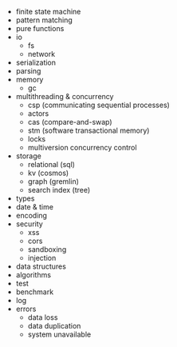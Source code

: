 * finite state machine
* pattern matching
* pure functions
* io
  * fs
  * network
* serialization
* parsing
* memory
  * gc
* multithreading & concurrency
  * csp (communicating sequential processes)
  * actors
  * cas (compare-and-swap)
  * stm (software transactional memory)
  * locks
  * multiversion concurrency control
* storage
  * relational (sql)
  * kv (cosmos)
  * graph (gremlin)
  * search index (tree)
* types
* date & time
* encoding
* security
  * xss
  * cors
  * sandboxing
  * injection
* data structures
* algorithms
* test
* benchmark
* log
* errors
  * data loss
  * data duplication
  * system unavailable

